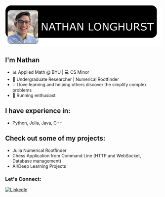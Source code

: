 [![Photo](githubprof.png)](https://github.com/nlong1/nlong1/blob/main/githubprof.png)


## I'm Nathan
- 📊 Applied Math @ BYU | 💻 CS Minor
- 🔬 Undergraduate Researcher | Numerical Rootfinder
- 💡 I love learning and helping others discover the simplify complex problems
- 🏃 Running enthusiast

## I have experience in:
- Python, Julia, Java, C++

## Check out some of my projects:
- Julia Numerical Rootfinder
- Chess Application from Command Line (HTTP and WebSocket, Database management)
- AI/Deep Learning Projects

### Let's Connect:
[![LinkedIn](https://img.shields.io/badge/LinkedIn-0077B5?style=for-the-badge&logo=linkedin&logoColor=white)](https:/www.linkedin.com/in/nathan-j-longhurst/)
